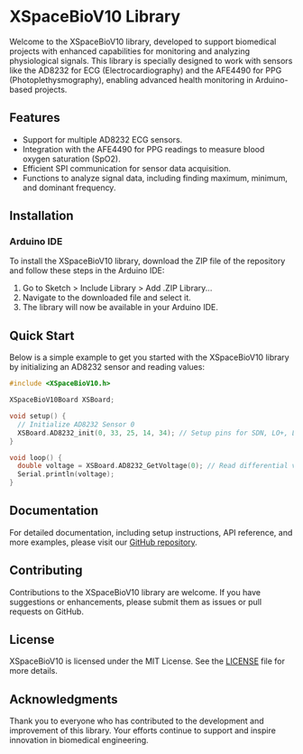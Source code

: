# XSpaceBioV10 Library

Welcome to the XSpaceBioV10 library, developed to support biomedical projects with enhanced capabilities for monitoring and analyzing physiological signals. This library is specially designed to work with sensors like the AD8232 for ECG (Electrocardiography) and the AFE4490 for PPG (Photoplethysmography), enabling advanced health monitoring in Arduino-based projects.

## Features

- Support for multiple AD8232 ECG sensors.
- Integration with the AFE4490 for PPG readings to measure blood oxygen saturation (SpO2).
- Efficient SPI communication for sensor data acquisition.
- Functions to analyze signal data, including finding maximum, minimum, and dominant frequency.

## Installation

### Arduino IDE

To install the XSpaceBioV10 library, download the ZIP file of the repository and follow these steps in the Arduino IDE:

1. Go to Sketch > Include Library > Add .ZIP Library...
2. Navigate to the downloaded file and select it.
3. The library will now be available in your Arduino IDE.

## Quick Start

Below is a simple example to get you started with the XSpaceBioV10 library by initializing an AD8232 sensor and reading values:

```cpp
#include <XSpaceBioV10.h>

XSpaceBioV10Board XSBoard;

void setup() {
  // Initialize AD8232 Sensor 0
  XSBoard.AD8232_init(0, 33, 25, 14, 34); // Setup pins for SDN, LO+, LO-, and OUT
}

void loop() {
  double voltage = XSBoard.AD8232_GetVoltage(0); // Read differential voltage from sensor 0
  Serial.println(voltage);
}

```

## Documentation

For detailed documentation, including setup instructions, API reference, and more examples, please visit our [GitHub repository](https://github.com/TheXSpaceAcademy/XSpaceBioV10).

## Contributing

Contributions to the XSpaceBioV10 library are welcome. If you have suggestions or enhancements, please submit them as issues or pull requests on GitHub.

## License

XSpaceBioV10 is licensed under the MIT License. See the [LICENSE](https://github.com/TheXSpaceAcademy/XSpaceBioV10/blob/main/LICENSE) file for more details.

## Acknowledgments

Thank you to everyone who has contributed to the development and improvement of this library. Your efforts continue to support and inspire innovation in biomedical engineering.
